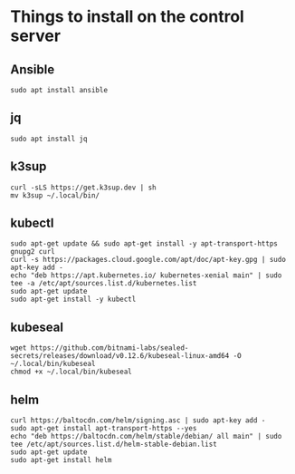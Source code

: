 # Things to install on the control server

## Ansible

```
sudo apt install ansible
```

## jq

```
sudo apt install jq
```

## k3sup

```
curl -sLS https://get.k3sup.dev | sh
mv k3sup ~/.local/bin/
```

## kubectl

```
sudo apt-get update && sudo apt-get install -y apt-transport-https gnupg2 curl
curl -s https://packages.cloud.google.com/apt/doc/apt-key.gpg | sudo apt-key add -
echo "deb https://apt.kubernetes.io/ kubernetes-xenial main" | sudo tee -a /etc/apt/sources.list.d/kubernetes.list
sudo apt-get update
sudo apt-get install -y kubectl
```

## kubeseal

```
wget https://github.com/bitnami-labs/sealed-secrets/releases/download/v0.12.6/kubeseal-linux-amd64 -O ~/.local/bin/kubeseal
chmod +x ~/.local/bin/kubeseal
```

## helm

```
curl https://baltocdn.com/helm/signing.asc | sudo apt-key add -
sudo apt-get install apt-transport-https --yes
echo "deb https://baltocdn.com/helm/stable/debian/ all main" | sudo tee /etc/apt/sources.list.d/helm-stable-debian.list
sudo apt-get update
sudo apt-get install helm
```